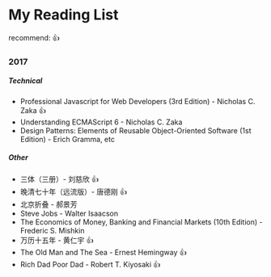 # My Reading List
recommend: :thumbsup:
### 2017
##### Technical
 - Professional Javascript for Web Developers (3rd Edition) - Nicholas C. Zaka :thumbsup:
 - Understanding ECMAScript 6 - Nicholas C. Zaka
 - Design Patterns: Elements of Reusable Object-Oriented Software (1st Edition) - Erich Gramma, etc
##### Other
 - 三体（三册）- 刘慈欣 :thumbsup:
 - 晚清七十年（远流版）-  唐德刚 :thumbsup:
 - 北京折叠 - 郝景芳
 - Steve Jobs - Walter Isaacson
 - The Economics of Money, Banking and Financial Markets (10th Edition) - Frederic S. Mishkin
 - 万历十五年 - 黄仁宇 :thumbsup:
 - The Old Man and The Sea - Ernest Hemingway :thumbsup:
 - Rich Dad Poor Dad - Robert T. Kiyosaki :thumbsup:
